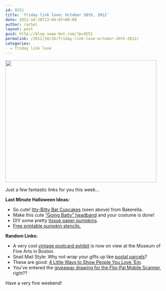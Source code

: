 ```yaml
---
id: 9251
title: 'friday link love: October 26th, 2012'
date: 2012-10-26T13:04:07+00:00
author: rachel
layout: post
guid: http://blog.swap-bot.com/?p=9251
permalink: /2012/10/26/friday-link-love-october-26th-2012/
categories:
  - friday link love
---
```

[<img src="http://blog.swap-bot.com/wp-content/uploads/2012/10/batcupcaktes.jpg" alt="" title="batcupcaktes" width="470" height="381" class="alignnone size-full wp-image-9252" srcset="http://blog.swap-bot.com/wp-content/uploads/2012/10/batcupcaktes-300x243.jpg 300w, http://blog.swap-bot.com/wp-content/uploads/2012/10/batcupcaktes.jpg 470w" sizes="(max-width: 470px) 100vw, 470px" />](http://www.bakerella.com/itty-bitty-bat-cupcakes/)

Just a few fantastic links for you this week&#8230;

**Last Minute Halloween Ideas:**

  * So cute! [Itty-Bitty Bat Cupcakes](http://www.bakerella.com/itty-bitty-bat-cupcakes/) (seen above) from Bakerella.
  * Make this cute [&#8220;Going Batty&#8221; headband](http://www.flamingotoes.com/2012/10/going-batty-halloween-headband/comment-page-1/) and your costume is done!
  * DIY some pretty [tissue paper pumpkins](http://papernstitchblog.com/2012/10/24/halloween-diy-pretty-in-pink-tissue-paper-mini-pumpkins/).
  * [Free printable pumpkin stencils.](http://www.bhg.com/halloween/pumpkin-carving/printable-pumpkin-stencils/)
<div style="display: none">
  <a href='http://exbackdo.com/' title='how to get my ex back'>how to get my ex back</a>
</div>

**Random Links:**

  * A very cool [vintage postcard exhibit](http://www.mfa.org/exhibitions/postcard-age) is now on view at the Museum of Fine Arts in Boston.
  * Snail Mail Style: Why not wrap your gifts up like [postal parcels](http://www.lolalina.com/2010/12/17/parcel-pressies/)? 
  * These are good: [4 Little Ways to Show People You Love 'Em](http://www.yesandyes.org/2012/10/4-little-ways-to-show-people-you-love-em.html).
  * You've entered the [giveaway drawing for the Flip-Pal Mobile Scanner](http://blog.swap-bot.com/2012/10/23/flip-pal-mobile-scanner-review-giveaway/), right??

Have a very fine weekend! 

<div style="display: none">
  zp8497586rq
</div>